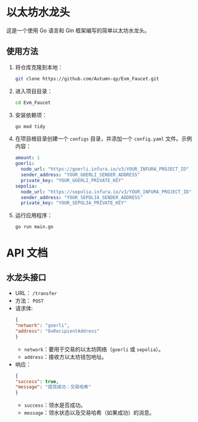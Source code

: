 # 以太坊水龙头

这是一个使用 Go 语言和 Gin 框架编写的简单以太坊水龙头。

## 使用方法

1. 将仓库克隆到本地：
   ```bash
   git clone https://github.com/Autumn-qy/Evm_Faucet.git
   ```
2. 进入项目目录：
    ```bash
   cd Evm_Faucet
    ```

3. 安装依赖项：
    ```bash
   go mod tidy
    ```

4. 在项目根目录创建一个 `configs` 目录，并添加一个 `config.yaml` 文件。示例内容：
    ```yaml
   amount: 1
   goerli:
      node_url: "https://goerli.infura.io/v3/YOUR_INFURA_PROJECT_ID"
      sender_address: "YOUR_GOERLI_SENDER_ADDRESS"
      private_key: "YOUR_GOERLI_PRIVATE_KEY"
   sepolia:
      node_url: "https://sepolia.infura.io/v3/YOUR_INFURA_PROJECT_ID"
      sender_address: "YOUR_SEPOLIA_SENDER_ADDRESS"
      private_key: "YOUR_SEPOLIA_PRIVATE_KEY"
   ```
5. 运行应用程序：
    ```bash
    go run main.go
    ```

# API 文档

## 水龙头接口

- URL： `/transfer`
- 方法： `POST`
- 请求体:
    ```json
   {
  "network": "goerli",
  "address": "0xRecipientAddress"
  }
   ```
    - `network`：要用于交易的以太坊网络（`goerli` 或 `sepolia`）。
    - `address`：接收方以太坊钱包地址。
- 响应：
   ```json
  {
  "success": true,
  "message": "提现成功：交易哈希"
  }
   ```
    - `success`：领水是否成功。
    - `message`：领水状态以及交易哈希（如果成功）的消息。
